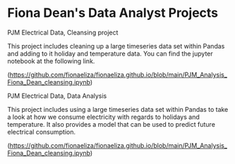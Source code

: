 # Fiona Dean's Data Analyst Projects

PJM Electrical Data, Cleansing project

This project includes cleaning up a large timeseries data set within Pandas and adding to it holiday and temperature data. You can find the jupyter notebook at the following link.

(https://github.com/fionaeliza/fionaeliza.github.io/blob/main/PJM_Analysis_Fiona_Dean_cleansing.ipynb)

PJM Electrical Data, Data Analysis

This project includes using a large timeseries data set within Pandas to take a look at how we consume electricity with regards to holidays and temperature. It also provides a model that can be used to predict future electrical consumption.

(https://github.com/fionaeliza/fionaeliza.github.io/blob/main/PJM_Analysis_Fiona_Dean_cleansing.ipynb)
